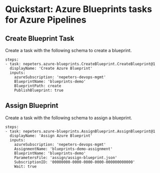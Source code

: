 # Quickstart: Azure Blueprints tasks for Azure Pipelines

## Create Blueprint Task

Create a task with the following schema to create a blueprint.

```
steps:
- task: nepeters.azure-blueprints.CreateBlueprint.CreateBlueprint@1
  displayName: 'Create Azure Blueprint'
  inputs:
    azureSubscription: 'nepeters-devops-mgmt'
    BlueprintName: 'blueprints-demo'
    BlueprintPath: create
    PublishBlueprint: true
```

## Assign Blueprint

Create a task with the following schema to assign a blueprint.

```
steps:
- task: nepeters.azure-blueprints.AssignBlueprint.AssignBlueprint@1
  displayName: 'Assign Azure Blueprint'
  inputs:
    azureSubscription: 'nepeters-devops-mgmt'
    AssignmentName: 'blueprints-demo-assignment'
    BlueprintName: 'blueprints-demo'
    ParametersFile: 'assign/assign-blueprint.json'
    SubscriptionID: '00000000-0000-0000-0000-000000000000'
    Wait: true
```
